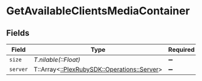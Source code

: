 # GetAvailableClientsMediaContainer


## Fields

| Field                                                                            | Type                                                                             | Required                                                                         | Description                                                                      | Example                                                                          |
| -------------------------------------------------------------------------------- | -------------------------------------------------------------------------------- | -------------------------------------------------------------------------------- | -------------------------------------------------------------------------------- | -------------------------------------------------------------------------------- |
| `size`                                                                           | *T.nilable(::Float)*                                                             | :heavy_minus_sign:                                                               | N/A                                                                              | 1                                                                                |
| `server`                                                                         | T::Array<[::PlexRubySDK::Operations::Server](../../models/operations/server.md)> | :heavy_minus_sign:                                                               | N/A                                                                              |                                                                                  |